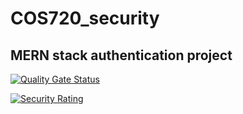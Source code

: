 # COS720_security

## MERN stack authentication project

[![Quality Gate Status](https://sonarcloud.io/api/project_badges/measure?project=LUQMAAN-ABRAM_COS720_security&metric=alert_status)](https://sonarcloud.io/summary/new_code?id=LUQMAAN-ABRAM_COS720_security)

[![Security Rating](https://sonarcloud.io/api/project_badges/measure?project=LUQMAAN-ABRAM_COS720_security&metric=security_rating)](https://sonarcloud.io/summary/new_code?id=LUQMAAN-ABRAM_COS720_security)
